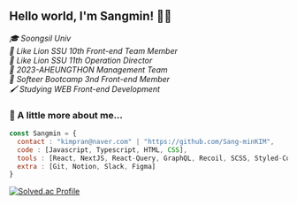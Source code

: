 ## Hello world, I'm Sangmin! 👋🏻
<em>🎓 Soongsil Univ</em><br>
<em>🦁 Like Lion SSU 10th Front-end Team Member</em><br>
<em>🦁 Like Lion SSU 11th Operation Director</em><br>
<em>🦁 2023-AHEUNGTHON Management Team</em><br>
<em>🚗 Softeer Bootcamp 3nd Front-end Member</em>  
<em>🖌 Studying WEB Front-end Development</em>

### 📌 A little more about me...
```js
const Sangmin = {
  contact : "kimpran@naver.com" | "https://github.com/Sang-minKIM",
  code : [Javascript, Typescript, HTML, CSS],
  tools : [React, NextJS, React-Query, GraphQL, Recoil, SCSS, Styled-Components, Emotion],
  extra : [Git, Notion, Slack, Figma]
}
```

[![Solved.ac Profile](http://mazassumnida.wtf/api/v2/generate_badge?boj=kimpran)](https://solved.ac/kimpran/)
